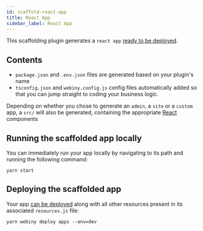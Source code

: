 ```yaml
---
id: scaffold-react-app
title: React App
sidebar_label: React App
---
```


This scaffolding plugin generates a `react app` [ready to be deployed](https://docs.webiny.com/docs/get-started/going-live/#3-deploy-apps-stack-using-dev-environment).

## Contents

- `package.json` and `.env.json` files are generated based on your plugin's name 
- `tsconfig.json` and `webiny.config.js` config files automatically added so that you can jump straight to coding your business logic.

Depending on whether you chose to generate an `admin`, a `site` or a `custom` app, a `src/` will also be generated, containing the appropriate [React](https://reactjs.org/) components

## Running the scaffolded app locally

You can immediately run your app locally by navigating to its path and running the following command:

```shell script
yarn start
```

## Deploying the scaffolded app

Your app [can be deployed](https://docs.webiny.com/docs/get-started/going-live/#3-deploy-apps-stack-using-dev-environment) along with all other resources present in its associated `resources.js` file:

```shell script
yarn webiny deploy apps --env=dev
```